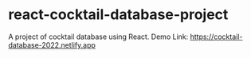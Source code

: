 # react-cocktail-database-project
A project of cocktail database using React.
Demo Link:
https://cocktail-database-2022.netlify.app
